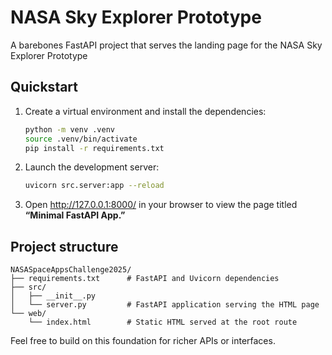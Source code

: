 # NASA Sky Explorer Prototype

A barebones FastAPI project that serves the landing page for the NASA Sky Explorer Prototype

## Quickstart

1. Create a virtual environment and install the dependencies:

   ```bash
   python -m venv .venv
   source .venv/bin/activate
   pip install -r requirements.txt
   ```

2. Launch the development server:

   ```bash
   uvicorn src.server:app --reload
   ```

3. Open <http://127.0.0.1:8000/> in your browser to view the page titled **“Minimal FastAPI App.”**

## Project structure

```
NASASpaceAppsChallenge2025/
├── requirements.txt      # FastAPI and Uvicorn dependencies
├── src/
│   ├── __init__.py
│   └── server.py         # FastAPI application serving the HTML page
└── web/
    └── index.html        # Static HTML served at the root route
```

Feel free to build on this foundation for richer APIs or interfaces.
